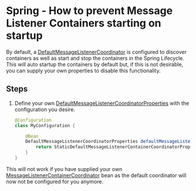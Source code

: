 # Spring - How to prevent Message Listener Containers starting on startup

By default, a [DefaultMessageListenerCoordinator](../../../spring/spring-core/src/main/java/com/jashmore/sqs/spring/container/DefaultMessageListenerContainerCoordinator.java)
is configured to discover containers as well as start and stop the containers in the Spring Lifecycle. This will auto startup the containers by default but,
if this is not desirable, you can supply your own properties to disable this functionality.

## Steps

1.  Define your own
    [DefaultMessageListenerCoordinatorProperties](../../../spring/spring-core/src/main/java/com/jashmore/sqs/spring/container/DefaultMessageListenerContainerCoordinatorProperties.java)
    with the configuration you desire.

    ```java
    @Configuration
    class MyConfiguration {

        @Bean
        DefaultMessageListenerCoordinatorProperties defaultMessageListenerCoordinatorProperties() {
            return StaticDefaultMessageListenerContainerCoordinatorProperties.builder().isAutoStartContainersEnabled(false).build();
        }
    }
    ```

This will not work if you have supplied your
own [MessageListenerContainerCoordinator](../../../spring/spring-api/src/main/java/com/jashmore/sqs/spring/container/MessageListenerContainerCoordinator.java)
bean as the default coordinator will now not be configured for you anymore.
